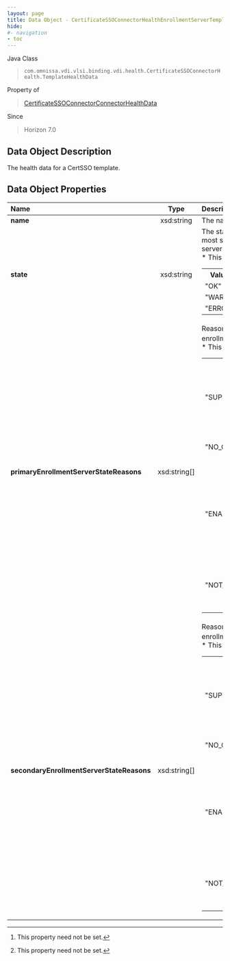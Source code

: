 ```yaml
---
layout: page
title: Data Object - CertificateSSOConnectorHealthEnrollmentServerTemplateHealthData
hide:
#- navigation
- toc
---
```






Java Class
> `com.omnissa.vdi.vlsi.binding.vdi.health.CertificateSSOConnectorHealth.TemplateHealthData`

Property of
> [CertificateSSOConnectorConnectorHealthData](vdi.health.CertificateSSOConnectorHealth.ConnectorHealthData.md#field_detail)

Since
> Horizon 7.0


## Data Object Description

The health data for a CertSSO template.

## Data Object Properties

 Name | Type | Description
:---|:---:|:---
**name**|  xsd:string|  The name of the template.
**state**|  xsd:string|  The state of the template health, taken as the most severe reported by one of the enrollment servers.<br>* This property will be one of:<br><table><tr><th>Value</th><th>Description</th></tr><tr><td>"OK"</td><td>Template is green.</td></tr><tr><td>"WARN"</td><td>Template is yellow.</td></tr><tr><td>"ERROR"</td><td>Template is red.</td></tr></table>
**primaryEnrollmentServerStateReasons**|  xsd:string[]|  Reasons for the state from the primary enrollment server, if any. [^1]<br>* This property will be one of:<br><table><tr><th>Value</th><th>Description</th></tr><tr><td>"SUPPORTED_NOT_OPTIMAL"</td><td>Warn: This template does not have the ideal properties for CertSSO.</td></tr><tr><td>"NO_CAPABILITY"</td><td>Error: This template does not have CertSSO capability.</td></tr><tr><td>"ENABLED_BUT_UNUSABLE"</td><td>Error: This template is smartcard logon enabled, but cannot be used (INVALID, MANUAL, or UNSUITABLE).</td></tr><tr><td>"NOT_FOUND"</td><td>Error: This template does not exist on the enrollment server domain.</td></tr></table>
**secondaryEnrollmentServerStateReasons**|  xsd:string[]|  Reasons for the state from the secondary enrollment server, if any. [^1]<br>* This property will be one of:<br><table><tr><th>Value</th><th>Description</th></tr><tr><td>"SUPPORTED_NOT_OPTIMAL"</td><td>Warn: This template does not have the ideal properties for CertSSO.</td></tr><tr><td>"NO_CAPABILITY"</td><td>Error: This template does not have CertSSO capability.</td></tr><tr><td>"ENABLED_BUT_UNUSABLE"</td><td>Error: This template is smartcard logon enabled, but cannot be used (INVALID, MANUAL, or UNSUITABLE).</td></tr><tr><td>"NOT_FOUND"</td><td>Error: This template does not exist on the enrollment server domain.</td></tr></table>
 


 


[^1]: This property need not be set.